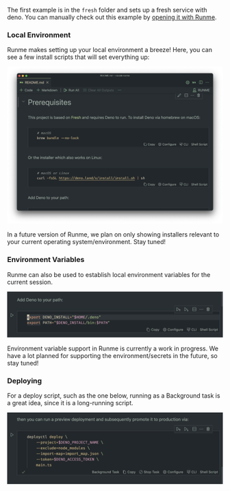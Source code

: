 The first example is in the `fresh` folder and sets up a fresh service with deno. You can manually check out this example by [opening it with Runme](https://runme.dev/api/runme?repository=https%3A%2F%2Fgithub.com%2Fstateful%2Fvscode-runme.git&fileToOpen=examples%2Ffresh%2FREADME.md).

### Local Environment

Runme makes setting up your local environment a breeze! Here, you can see a few install scripts that will set everything up:

![Runme Local Environment](../../static/img/runme-local-enviroment.png)

In a future version of Runme, we plan on only showing installers relevant to your current operating system/environment. Stay tuned!

### Environment Variables

Runme can also be used to establish local environment variables for the current session.

![establish environmental variables in vs code](../../static/img/environmental-variables-vs-code.png)

Environment variable support in Runme is currently a work in progress. We have a lot planned for supporting the environment/secrets in the future, so stay tuned!

### Deploying

For a deploy script, such as the one below, running as a Background task is a great idea, since it is a long-running script.

![deploy script in vs code](../../static/img/deploying-a-script.png)
